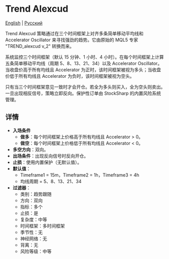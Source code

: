 # Trend Alexcud
[English](README.md) | [Русский](README_ru.md)

Trend Alexcud 策略通过在三个时间框架上对齐多条简单移动平均线和 Accelerator Oscillator 来寻找强劲的趋势。它由原始的 MQL5 专家 "TREND_alexcud v_2" 转换而来。

系统监控三个时间框架（默认 15 分钟、1 小时、4 小时）。在每个时间框架上计算五条简单移动平均线（周期 5、8、13、21、34）以及 Accelerator Oscillator。当收盘价高于所有均线且 Accelerator 为正时，该时间框架被视为多头；当收盘价低于所有均线且 Accelerator 为负时，该时间框架被视为空头。

只有当三个时间框架意见一致时才会开仓。若全为多头则买入，全为空头则卖出。一旦出现相反信号，策略立即反向。保护性订单由 StockSharp 的内置风险系统管理。

## 详情

- **入场条件**
  - **做多**：每个时间框架上价格高于所有均线且 Accelerator > 0。
  - **做空**：每个时间框架上价格低于所有均线且 Accelerator < 0。
- **多空方向**：双向。
- **出场条件**：出现反向信号时反向开仓。
- **止损**：使用内置保护（无默认值）。
- **默认值**：
  - Timeframe1 = 15m，Timeframe2 = 1h，Timeframe3 = 4h
  - 均线周期 = 5、8、13、21、34
- **过滤器**：
  - 类别：趋势跟随
  - 方向：双向
  - 指标：多个
  - 止损：是
  - 复杂度：中等
  - 时间框架：多时间框架
  - 季节性：无
  - 神经网络：无
  - 背离：无
  - 风险等级：中等
